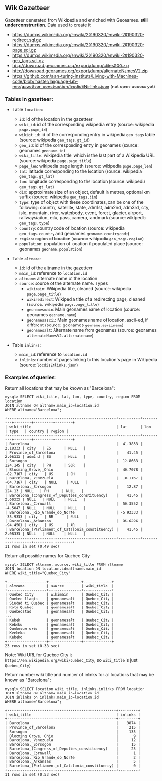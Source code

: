 ## WikiGazetteer

Gazetteer generated from Wikipedia and enriched with Geonames, **still under construction**. Data used to create it:
* https://dumps.wikimedia.org/enwiki/20190320/enwiki-20190320-redirect.sql.gz
* https://dumps.wikimedia.org/enwiki/20190320/enwiki-20190320-page.sql.gz
* https://dumps.wikimedia.org/enwiki/20190320/enwiki-20190320-geo_tags.sql.gz
* http://download.geonames.org/export/dump/cities500.zip
* http://download.geonames.org/export/dump/alternateNamesV2.zip
* https://github.com/alan-turing-institute/Living-with-Machines-code/blob/master/language-lab-mro/gazetteer_construction/locdisENinlinks.json (not open-access yet)

### Tables in gazetteer:

* Table `location`:
  * `id`: id of the location in the gazetteer
  * `wiki_id`: id of the corresponding wikipedia entry (source: wikipedia `page.page_id`)
  * `wikigt_id`: id of the corresponding entry in wikipedia `geo_tags` table (source: wikipedia `geo_tags.gt_id`)
  * `geo_id`: id of the corresponding entry in geonames (source: geonames `geoname.id`)
  * `wiki_title`: wikipedia title, which is the last part of a Wikipedia URL (source: wikipedia `page.page_title`)
  * `page_len`: wikipedia page length (source: wikipedia `page.page_len`)
  * `lat`: latitude corresponding to the location (source: wikipedia `geo_tags.gt_lat`)
  * `lon`: longitude corresponding to the location (source: wikipedia `geo_tags.gt_lat`) 
  * `dim`: approximate size of an object, default in metres, optional km suffix (source: wikipedia `geo_tags.dim`)
  * `type`: type of object with these coordinates, can be one of the following: country, satellite, state, adm1st, adm2nd, adm3rd, city, isle, mountain, river, waterbody, event, forest, glacier, airport, railwaystation, edu, pass, camera, landmark (source: wikipedia `geo_tags.type`)
  * `country`: country code of location (source: wikipedia `geo_tags.country` and geonames `geoname.countrycode`)
  * `region`: region of location (source: wikipedia `geo_tags.region`)
  * `population`: population of location if populated place (source: geonames `geoname.population`)

* Table `altname`:
  * `id`: id of the altname in the gazetteer
  * `main_id`: reference to `location.id`
  * `altname`: alternate name of the location
  * `source`: source of the alternate name. Types:
    * `wikimain`: Wikipedia title, cleaned (source: wikipedia `page.page_title`)
    * `wikiredirect`: Wikipedia title of a redirecting page, cleaned (source: wikipedia `page.page_title`)
    * `geonamesmain`: Main geonames name of location (source: geonames `geoname.name`)
    * `geonamesascii`: Main geonames name of location, ascii-ed, if different (source: geonames `geoname.asciiname`)
    * `geonamesalt`: Alternate name from geonames (source: geonames `alternateNamesV2.alternatename`)

* Table `inlinks`:
  * `main_id`: reference to `location.id`
  * `inlinks`: number of pages linking to this location's page in Wikipedia (source: `locdisENlinks.json`)

### Examples of queries:

Return all locations that may be known as "Barcelona":
```
mysql> SELECT wiki_title, lat, lon, type, country, region FROM location
JOIN altname ON altname.main_id=location.id
WHERE altname="Barcelona";

+--------------------------------------------------+----------+----------+--------+---------+--------+
| wiki_title                                       | lat      | lon      | type   | country | region |
+--------------------------------------------------+----------+----------+--------+---------+--------+
| Barcelona                                        |  41.3833 |  2.18333 | city   | ES      | NULL   |
| Province_of_Barcelona                            |    41.45 |  2.08333 | adm2nd | ES      | NULL   |
| Sorsogon                                         |  12.8663 |  124.145 | city   | PH      | SOR    |
| Blooming_Grove,_Ohio                             |  40.7078 | -82.7167 | city   | US      | OH     |
| Barcelona,_Venezuela                             |  10.1167 | -64.7167 | city   | NULL    | NULL   |
| Barcelona,_Sorsogon                              |    12.87 |   124.13 | NULL   | PH      | NULL   |
| Barcelona_(Congress_of_Deputies_constituency)    |    41.45 |  2.08333 | NULL   | NULL    | NULL   |
| Barcelona,_Cornwall                              |  50.3552 |  -4.5047 | NULL   | NULL    | NULL   |
| Barcelona,_Rio_Grande_do_Norte                   | -5.93333 | -35.9333 | city   | BR      | NULL   |
| Barcelona,_Arkansas                              |  35.6206 | -94.4561 | city   | US      | AR     |
| Barcelona_(Parliament_of_Catalonia_constituency) |    41.45 |  2.08333 | NULL   | NULL    | NULL   |
+--------------------------------------------------+----------+----------+--------+---------+--------+
11 rows in set (0.49 sec)
```

Return all possible names for Quebec City: 
```
mysql> SELECT altname, source, wiki_title FROM altname
JOIN location ON location.id=altname.main_id
WHERE wiki_title="Quebec_City"

+------------------+---------------+-------------+
| altname          | source        | wiki_title  |
+------------------+---------------+-------------+
| Quebec City      | wikimain      | Quebec_City |
| Quebec llaqta    | geonamesalt   | Quebec_City |
| Siudad ti Quebec | geonamesalt   | Quebec_City |
| Kota Quebec      | geonamesalt   | Quebec_City |
| Quebecstad       | geonamesalt   | Quebec_City |
...
| Kebek            | geonamesalt   | Quebec_City |
| Kebeku           | geonamesalt   | Quebec_City |
| Quebecum urbs    | geonamesalt   | Quebec_City |
| Kvebeka          | geonamesalt   | Quebec_City |
| Kebeko           | geonamesalt   | Quebec_City |
+------------------+---------------+-------------+
23 rows in set (0.38 sec)
```
Note: Wiki URL for Quebec City is `https://en.wikipedia.org/wiki/Quebec_City`, so `wiki_title` is just `Quebec_City`)

Return number wiki title and number of inlinks for all locations that may be known as "Barcelona":
```
mysql> SELECT location.wiki_title, inlinks.inlinks FROM location
JOIN altname ON altname.main_id=location.id
JOIN inlinks on inlinks.main_id=location.id
WHERE altname="Barcelona";

+--------------------------------------------------+---------+
| wiki_title                                       | inlinks |
+--------------------------------------------------+---------+
| Barcelona                                        |    3874 |
| Province_of_Barcelona                            |     215 |
| Sorsogon                                         |     135 |
| Blooming_Grove,_Ohio                             |       9 |
| Barcelona,_Venezuela                             |      12 |
| Barcelona,_Sorsogon                              |      15 |
| Barcelona_(Congress_of_Deputies_constituency)    |      25 |
| Barcelona,_Cornwall                              |       1 |
| Barcelona,_Rio_Grande_do_Norte                   |       2 |
| Barcelona,_Arkansas                              |       5 |
| Barcelona_(Parliament_of_Catalonia_constituency) |       0 |
+--------------------------------------------------+---------+
11 rows in set (0.53 sec)

```
